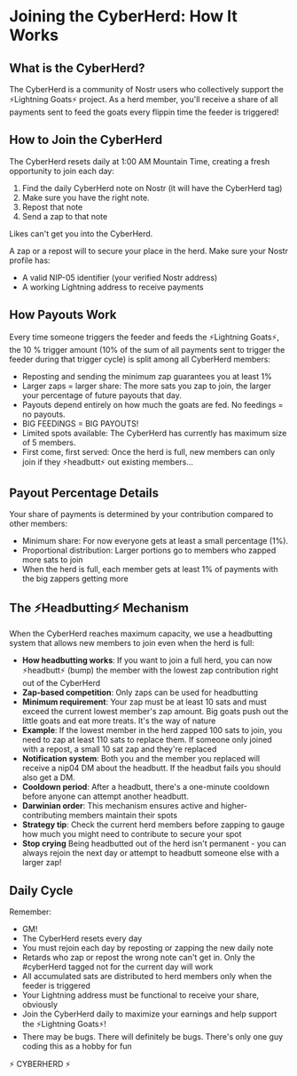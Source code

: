 # Joining the CyberHerd: How It Works

## What is the CyberHerd?

The CyberHerd is a community of Nostr users who collectively support the ⚡Lightning Goats⚡ project. As a herd member, you'll receive a share of all payments sent to feed the goats every flippin time the feeder is triggered!

## How to Join the CyberHerd

The CyberHerd resets daily at 1:00 AM Mountain Time, creating a fresh opportunity to join each day:

1. Find the daily CyberHerd note on Nostr (it will have the CyberHerd tag)
2. Make sure you have the right note.
3. Repost that note
4. Send a zap to that note

Likes can't get you into the CyberHerd.

A zap or a repost will to secure your place in the herd. Make sure your Nostr profile has:

- A valid NIP-05 identifier (your verified Nostr address)
- A working Lightning address to receive payments

## How Payouts Work

Every time someone triggers the feeder and feeds the ⚡Lightning Goats⚡, the 10 % trigger amount (10% of the sum of all payments sent to trigger the feeder during that trigger cycle) is split among all CyberHerd members:

- Reposting and sending the minimum zap guarantees you at least 1%
- Larger zaps = larger share: The more sats you zap to join, the larger your percentage of future payouts that day.
- Payouts depend entirely on how much the goats are fed.  No feedings = no payouts.
- BIG FEEDINGS = BIG PAYOUTS!
- Limited spots available: The CyberHerd has currently has maximum size of 5 members. 
- First come, first served: Once the herd is full, new members can only join if they ⚡headbutt⚡ out existing members...

## Payout Percentage Details

Your share of payments is determined by your contribution compared to other members:

- Minimum share: For now everyone gets at least a small percentage (1%).
- Proportional distribution: Larger portions go to members who zapped more sats to join
- When the herd is full, each member gets at least 1% of payments with the big zappers getting more

## The ⚡Headbutting⚡ Mechanism

When the CyberHerd reaches maximum capacity, we use a headbutting system that allows new members to join even when the herd is full:

- **How headbutting works**: If you want to join a full herd, you can now ⚡headbutt⚡ (bump) the member with the lowest zap contribution right out of the CyberHerd
- **Zap-based competition**: Only zaps can be used for headbutting
- **Minimum requirement**: Your zap must be at least 10 sats and must exceed the current lowest member's zap amount.  Big goats push out the little goats and eat more treats.  It's the way of nature
- **Example**: If the lowest member in the herd zapped 100 sats to join, you need to zap at least 110 sats to replace them.  If someone only joined with a repost, a small 10 sat zap and they're replaced
- **Notification system**: Both you and the member you replaced will receive a nip04 DM  about the headbutt.  If the headbut fails you should also get a DM.
- **Cooldown period**: After a headbutt, there's a one-minute cooldown before anyone can attempt another headbutt.
- **Darwinian order**: This mechanism ensures active and higher-contributing members maintain their spots
- **Strategy tip**: Check the current herd members before zapping to gauge how much you might need to contribute to secure your spot
- **Stop crying**  Being headbutted out of the herd isn't permanent - you can always rejoin the next day or attempt to headbutt someone else with a larger zap!

## Daily Cycle

Remember:

- GM!
- The CyberHerd resets every day
- You must rejoin each day by reposting or zapping the new daily note
- Retards who zap or repost the wrong note can't get in.  Only the #cyberHerd tagged not for the current day will work
- All accumulated sats are distributed to herd members only when the feeder is triggered
- Your Lightning address must be functional to receive your share, obviously
- Join the CyberHerd daily to maximize your earnings and help support the ⚡Lightning Goats⚡!
- There may be bugs.  There will definitely be bugs.  There's only one guy coding this as a hobby for fun

⚡ CYBERHERD ⚡

